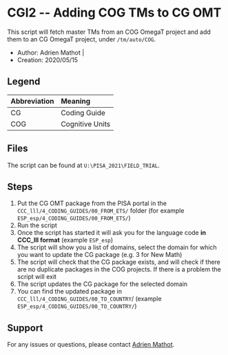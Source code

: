 # CGI2 -- Adding COG TMs to CG OMT

This script will fetch master TMs from an COG OmegaT project and add them to an CG OmegaT project,  under `/tm/auto/COG`.

* Author:      Adrien Mathot      |
* Creation:    2020/05/15    

## Legend 

| Abbreviation              | Meaning                       |
|:-----------------------|:---------------------------------|
| CG            | Coding Guide                        |
| COG           | Cognitive Units              |

## Files 

The script can be found at `U:\PISA_2021\FIELD_TRIAL`.

## Steps

1. Put the CG OMT package from the PISA portal in the `CCC_lll/4_CODING_GUIDES/00_FROM_ETS/` folder (for example `ESP_esp/4_CODING_GUIDES/00_FROM_ETS/`)
2. Run the script
3. Once the script has started it will ask you for the language code **in CCC_lll format** (example `ESP_esp`)
4. The script will show you a list of domains, select the domain for which you want to update the CG package (e.g. 3 for New Math)
5. The script will check that the CG package exists, and will check if there are no duplicate packages in the COG projects. If there is a problem the script will exit
6. The script updates the CG package for the selected domain
7. You can find the updated package in `CCC_lll/4_CODING_GUIDES/00_TO_COUNTRY`/ (example `ESP_esp/4_CODING_GUIDES/00_TO_COUNTRY/`)

## Support

For any issues or questions, please contact  [Adrien Mathot](adrien.mathot@capstan.be).
